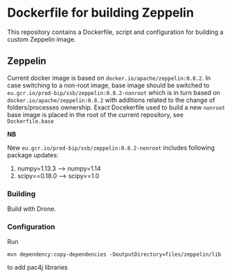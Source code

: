 # Dockerfile for building Zeppelin

This repository contains a Dockerfile, script and configuration for building a
custom Zeppelin image.

## Zeppelin

Current docker image is based on `docker.io/apache/zeppelin:0.8.2`. In case
switching to a non-root image, base image should be switched to
`eu.gcr.io/prod-bip/ssb/zeppelin:0.8.2-nonroot` which is in turn based on
`docker.io/apache/zeppelin:0.8.2` with additions related to the change of
folders/processes ownership. Exact Docekerfile used to build a new `nonroot`
base image is placed in the root of the current repository, see
`Dockerfile.base`

**NB**

New `eu.gcr.io/prod-bip/ssb/zeppelin:0.8.2-nonroot` includes following package
updates:

1.  numpy=1.13.3 --> numpy=1.14
1.  scipy==0.18.0 --> scipy==1.0

### Building

Build with Drone.

### Configuration

Run

    mvn dependency:copy-dependencies -DoutputDirectory=files/zeppelin/lib

to add pac4j libraries



